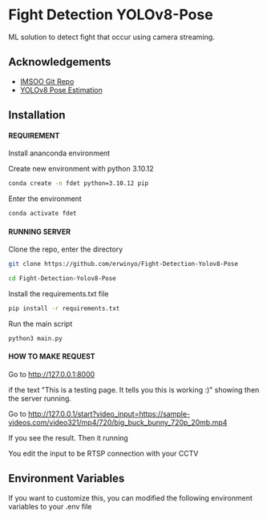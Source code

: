 
# Fight Detection YOLOv8-Pose

ML solution to detect fight that occur using camera streaming.

## Acknowledgements

 - [IMSOO Git Repo](https://github.com/imsoo/fight_detection)
 - [YOLOv8 Pose Estimation](https://docs.ultralytics.com/tasks/pose/)



## Installation

#### REQUIREMENT

Install ananconda environment

Create new environment with python 3.10.12

```bash
conda create -n fdet python=3.10.12 pip

```
Enter the environment

```bash
conda activate fdet
```

#### RUNNING SERVER

Clone the repo, enter the directory

```bash
git clone https://github.com/erwinyo/Fight-Detection-Yolov8-Pose

cd Fight-Detection-Yolov8-Pose

```

Install the requirements.txt file
```bash
pip install -r requirements.txt
```

Run the main script

```bash
python3 main.py
```


#### HOW TO MAKE REQUEST

Go to http://127.0.0.1:8000

if the text "This is a testing page. It tells you this is working :)" showing then the server running.

Go to http://127.0.0.1/start?video_input=https://sample-videos.com/video321/mp4/720/big_buck_bunny_720p_20mb.mp4

If you see the result. Then it running

You edit the input to be RTSP connection with your CCTV
## Environment Variables

If you want to customize this, you can modified the following environment variables to your .env file



